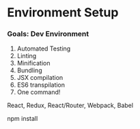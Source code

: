 # Environment Setup


### Goals: Dev Environment

1. Automated Testing
2. Linting
3. Minification
4. Bundling
5. JSX compilation
6. ES6 transpilation
7. One command!

React, Redux, React/Router, Webpack, Babel

npm install